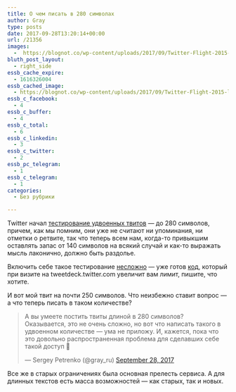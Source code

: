 ```yaml
---
title: О чем писать в 280 символах
author: Gray
type: posts
date: 2017-09-28T13:20:14+00:00
url: /21356
images:
  -  https://blognot.co/wp-content/uploads/2017/09/Twitter-Flight-2015-logo-Novet-e1445981910585-930x595.jpg
bluth_post_layout:
  - right_side
essb_cache_expire:
  - 1616326004
essb_cached_image:
  - https://blognot.co/wp-content/uploads/2017/09/Twitter-Flight-2015-logo-Novet-e1445981910585-930x595.jpg
essb_c_facebook:
  - 4
essb_c_buffer:
  - 4
essb_c_total:
  - 6
essb_c_linkedin:
  - 3
essb_c_twitter:
  - 2
essb_pc_telegram:
  - 1
essb_c_telegram:
  - 1
categories:
  - Без рубрики

---
```








Twitter начал [тестирование удвоенных твитов][1] — до 280 символов, причем, как мы помним, они уже не считают ни упоминания, ни отметки о ретвите, так что теперь всем нам, когда-то привыкшим оставлять запас от 140 символов на всякий случай и как-то выражать мысль лаконично, должно быть раздолье.

Включить себе такое тестирование [несложно][2] — уже готов [код][3], который при визите на tweetdeck.twitter.com увеличит вам лимит, пишите, что хотите.

И вот мой твит на почти 250 символов. Что неизбежно ставит вопрос — а что теперь писать в таком количестве?

<blockquote class="twitter-tweet" data-width="550">
  <p lang="ru" dir="ltr">
    А вы умеете постить твиты длиной в 280 символов?<br />Оказывается, это не очень сложно, но вот что написать такого в удвоенном количестве — ума не приложу. И, кажется, пока что это довольно распространенная проблема для сделавших себе такой доступ 🙂
  </p>
  
  <p>
    &mdash; Sergey Petrenko (@gray_ru) <a href="https://twitter.com/gray_ru/status/913345403231391744?ref_src=twsrc%5Etfw">September 28, 2017</a>
  </p>
</blockquote>



Все же в старых ограничениях была основная прелесть сервиса. А для длинных текстов есть масса возможностей — как старых, так и новых.

 [1]: https://www.searchengines.ru/tweet-limit.html
 [2]: https://juliette.sh/280
 [3]: https://gist.github.com/Zemnmez/ffb5449d873d5407c7172534b762ae46